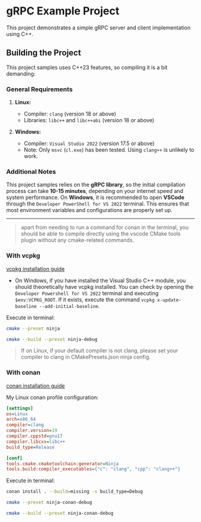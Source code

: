 # gRPC Example Project

This project demonstrates a simple gRPC server and client implementation using C++.

## Building the Project

This project samples uses C++23 features, so compiling it is a bit demanding:

### General Requirements
1. **Linux:**  
   - Compiler: `clang` (version 18 or above)  
   - Libraries: `libc++` and `libc++abi` (version 18 or above)  

2. **Windows:**  
   - Compiler: `Visual Studio 2022` (version 17.5 or above)  
   - Note: Only `msvc` (`cl.exe`) has been tested. Using `clang++` is unlikely to work.  

### Additional Notes
This project samples relies on the **gRPC library**, so the initial compilation process can take **10-15 minutes**, depending on your internet speed and system performance.  On **Windows**, it is recommended to open **VSCode** through the `Developer PowerShell for VS 2022` terminal. This ensures that most environment variables and configurations are properly set up.

---

> apart from needing to run a command for conan in the terminal, you should be able to compile directly using the vscode CMake tools plugin without any cmake-related commands.
### With vcpkg

[vcpkg installation guide](https://learn.microsoft.com/en-us/vcpkg/get_started/get-started?pivots=shell-bash)

- On Windows, if you have installed the Visual Studio C++ module, you should theoretically have vcpkg installed. You can check by opening the `Developer Powershell for VS 2022` terminal and executing `$env:VCPKG_ROOT`. If it exists, execute the command `vcpkg x-update-baseline --add-initial-baseline`.

Execute in terminal:
```sh
cmake --preset ninja
```

```sh
cmake --build --preset ninja-debug
```

> If on Linux, if your default compiler is not clang, please set your compiler to clang in CMakePresets.json ninja config.


### With conan

[conan installation guide](https://docs.conan.io/2/installation.html)

My Linux conan profile configuration:
```ini
[settings]
os=Linux
arch=x86_64
compiler=clang
compiler.version=19
compiler.cppstd=gnu17
compiler.libcxx=libc++
build_type=Release

[conf]
tools.cmake.cmaketoolchain:generator=Ninja
tools.build:compiler_executables={"c": "clang", "cpp": "clang++"}
```

Execute in terminal:
```sh
conan install . --build=missing -s build_type=Debug
```

```sh
cmake --preset ninja-conan-debug
```

```sh
cmake --build --preset ninja-conan-debug
```
